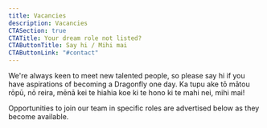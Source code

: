 ```yaml
---
title: Vacancies
description: Vacancies
CTASection: true
CTATitle: Your dream role not listed?
CTAButtonTitle: Say hi / Mihi mai
CTAButtonLink: "#contact"
---
```


We're always keen to meet new talented people, so please say hi if you have
aspirations of becoming a Dragonfly one day. Ka tupu ake tō mātou rōpū, nō
reira, mēnā kei te hiahia koe ki te hono ki te mahi nei, mihi mai!  

Opportunities to join our team in specific roles are advertised below as they
become available.
